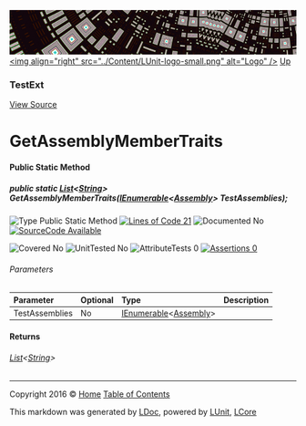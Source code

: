 ![](../Content/LUnit-banner-small.png "")
[&lt;img align=&quot;right&quot; src=&quot;../Content/LUnit-logo-small.png&quot; alt=&quot;Logo&quot; /&gt;](../../README.md)
[Up](TestExt.md)

### TestExt
[View Source](../Extensions/TestExt.cs)

# GetAssemblyMemberTraits

#### Public Static Method

##### public static <a href="https://msdn.microsoft.com/en-us/library/6sh2ey19.aspx" alt="" target="_blank">List</a>&lt;<a href="https://msdn.microsoft.com/en-us/library/system.string.aspx" alt="">String</a>&gt; GetAssemblyMemberTraits(<a href="https://msdn.microsoft.com/en-us/library/78dfe2yb.aspx" alt="" target="_blank">IEnumerable</a>&lt;<a href="https://msdn.microsoft.com/en-us/library/system.reflection.assembly.aspx" alt="">Assembly</a>&gt; TestAssemblies);

![Type Public Static Method](http://b.repl.ca/v1/Type-Public%20Static%20Method-blue.png "") [![Lines of Code 21](http://b.repl.ca/v1/Lines%20of%20Code-21-blue.png "")](../Extensions/TestExt.cs#L256)    ![Documented No](http://b.repl.ca/v1/Documented-No-red.png "") [![SourceCode Available](http://b.repl.ca/v1/SourceCode-Available-brightgreen.png "")](../Extensions/TestExt.cs#L256)

![Covered No](http://b.repl.ca/v1/Covered-No-red.png "") ![UnitTested No](http://b.repl.ca/v1/UnitTested-No-lightgrey.png "") ![AttributeTests 0](http://b.repl.ca/v1/AttributeTests-0-lightgrey.png "") [![Assertions 0](http://b.repl.ca/v1/Assertions-0-lightgrey.png "")](../Extensions/TestExt.cs)

###### Parameters

Parameter | Optional | Type | Description
:---  | :---  | :---  | :--- 
TestAssemblies | No | <a href="https://msdn.microsoft.com/en-us/library/78dfe2yb.aspx" alt="" target="_blank">IEnumerable</a>&lt;[Assembly](https://msdn.microsoft.com/en-us/library/system.reflection.assembly.aspx)&gt; | 


#### Returns

###### <a href="https://msdn.microsoft.com/en-us/library/6sh2ey19.aspx" alt="" target="_blank">List</a>&lt;[String](https://msdn.microsoft.com/en-us/library/system.string.aspx)&gt;



---

Copyright 2016 &copy; [Home](../../README.md) [Table of Contents](../../TableOfContents.md)

This markdown was generated by [LDoc](https://github.com/CodeSingularity/LDoc), powered by [LUnit](https://github.com/CodeSingularity/LUnit), [LCore](https://github.com/CodeSingularity/LCore)
